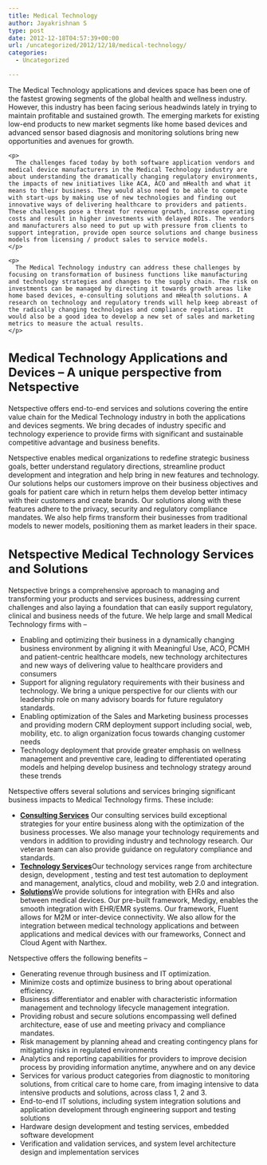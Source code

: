 ```yaml
---
title: Medical Technology
author: Jayakrishnan S
type: post
date: 2012-12-18T04:57:39+00:00
url: /uncategorized/2012/12/18/medical-technology/
categories:
  - Uncategorized

---
```

<div>
  <div>
    <p>
      The Medical Technology applications and devices space has been one of the fastest growing segments of the global health and wellness industry. However, this industry has been facing serious headwinds lately in trying to maintain profitable and sustained growth. The emerging markets for existing low-end products to new market segments like home based devices and advanced sensor based diagnosis and monitoring solutions bring new opportunities and avenues for growth.
    </p>
    
    <p>
      The challenges faced today by both software application vendors and medical device manufacturers in the Medical Technology industry are about understanding the dramatically changing regulatory environments, the impacts of new initiatives like ACA, ACO and mHealth and what it means to their business. They would also need to be able to compete with start-ups by making use of new technologies and finding out innovative ways of delivering healthcare to providers and patients. These challenges pose a threat for revenue growth, increase operating costs and result in higher investments with delayed ROIs. The vendors and manufacturers also need to put up with pressure from clients to support integration, provide open source solutions and change business models from licensing / product sales to service models.
    </p>
    
    <p>
      The Medical Technology industry can address these challenges by focusing on transformation of business functions like manufacturing and technology strategies and changes to the supply chain. The risk on investments can be managed by directing it towards growth areas like home based devices, e-consulting solutions and mHealth solutions. A research on technology and regulatory trends will help keep abreast of the radically changing technologies and compliance regulations. It would also be a good idea to develop a new set of sales and marketing metrics to measure the actual results.
    </p>
  </div>
</div>

<h2 style="font-size: 24px;">
  Medical Technology Applications and Devices &#8211; A unique perspective from Netspective
</h2>

<div>
  <p>
    Netspective offers end-to-end services and solutions covering the entire value chain for the Medical Technology industry in both the applications and devices segments. We bring decades of industry specific and technology experience to provide firms with significant and sustainable competitive advantage and business benefits.
  </p>
  
  <p>
    Netspective enables medical organizations to redefine strategic business goals, better understand regulatory directions, streamline product development and integration and help bring in new features and technology. Our solutions helps our customers improve on their business objectives and goals for patient care which in return helps them develop better intimacy with their customers and create brands. Our solutions along with these features adhere to the privacy, security and regulatory compliance mandates. We also help firms transform their businesses from traditional models to newer models, positioning them as market leaders in their space.
  </p>
  
  <div>
    <h2 style="font-size: 24px;">
      Netspective Medical Technology Services and Solutions
    </h2>
  </div>
  
  <p>
    Netspective brings a comprehensive approach to managing and transforming your products and services business, addressing current challenges and also laying a foundation that can easily support regulatory, clinical and business needs of the future. We help large and small Medical Technology firms with &#8211;
  </p>
</div>

<div>
  <ul>
    <li>
      Enabling and optimizing their business in a dynamically changing business environment by aligning it with Meaningful Use, ACO, PCMH and patient-centric healthcare models, new technology architectures and new ways of delivering value to healthcare providers and consumers
    </li>
    <li>
      Support for aligning regulatory requirements with their business and technology. We bring a unique perspective for our clients with our leadership role on many advisory boards for future regulatory standards.
    </li>
    <li>
      Enabling optimization of the Sales and Marketing business processes and providing modern CRM deployment support including social, web, mobility, etc. to align organization focus towards changing customer needs
    </li>
    <li>
      Technology deployment that provide greater emphasis on wellness management and preventive care, leading to differentiated operating models and helping develop business and technology strategy around these trends
    </li>
  </ul>
</div>

<div>
  <p>
    Netspective offers several solutions and services bringing significant business impacts to Medical Technology firms. These include:
  </p>
</div>

<div>
  <ul>
    <li>
      <strong><a title="Consulting Services" href="https://www.netspective.com/uncategorized/2012/12/18/consulting-services-2/">Consulting Services</a></strong> Our consulting services build exceptional strategies for your entire business along with the optimization of the business processes. We also manage your technology requirements and vendors in addition to providing industry and technology research. Our veteran team can also provide guidance on regulatory compliance and standards.
    </li>
    <li>
      <a title="Technology Services" href="https://www.netspective.com/uncategorized/2012/12/18/technology-services/"><strong>Technology Services</strong></a>Our technology services range from architecture design, development , testing and test test automation to deployment and management, analytics, cloud and mobility, web 2.0 and integration.
    </li>
    <li>
      <a title="Solutions" href="https://www.netspective.com/uncategorized/2012/12/18/solutions-2/"><strong>Solutions</strong></a>We provide solutions for integration with EHRs and also between medical devices. Our pre-built framework, Medigy, enables the smooth integration with EHR/EMR systems. Our framework, Fluent allows for M2M or inter-device connectivity. We also allow for the integration between medical technology applications and between applications and medical devices with our frameworks, Connect and Cloud Agent with Narthex.
    </li>
  </ul>
</div>

<div>
  <p>
    Netspective offers the following benefits &#8211;
  </p>
</div>

<div>
  <ul>
    <li>
      Generating revenue through business and IT optimization.
    </li>
    <li>
      Minimize costs and optimize business to bring about operational efficiency.
    </li>
    <li>
      Business differentiator and enabler with characteristic information management and technology lifecycle management integration.
    </li>
    <li>
      Providing robust and secure solutions encompassing well defined architecture, ease of use and meeting privacy and compliance mandates.
    </li>
    <li>
      Risk management by planning ahead and creating contingency plans for mitigating risks in regulated environments
    </li>
    <li>
      Analytics and reporting capabilities for providers to improve decision process by providing information anytime, anywhere and on any device
    </li>
    <li>
      Services for various product categories from diagnostic to monitoring solutions, from critical care to home care, from imaging intensive to data intensive products and solutions, across class 1, 2 and 3.
    </li>
    <li>
      End-to-end IT solutions, including system integration solutions and application development through engineering support and testing solutions
    </li>
    <li>
      Hardware design development and testing services, embedded software development
    </li>
    <li>
      Verification and validation services, and system level architecture design and implementation services
    </li>
  </ul>
</div>